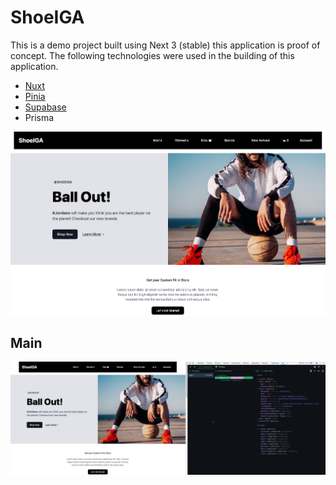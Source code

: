 # ShoeIGA 

This is a demo project built using Next 3 (stable) this application is proof of concept. The following technologies were used in the building of this application. 
- [Nuxt](https://nuxt.com)
- [Pinia](https://pinia.vuejs.org)
- [Supabase](https://supabase.com)
- Prisma

<img src="images/nuxt-main.png"/>

## Main 

<img src="images/shoes1.png" />